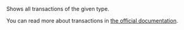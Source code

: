 Shows all transactions of the given type.

You can read more about transactions in [the official documentation](https://docs.firefly-iii.org/concepts/transactions).
